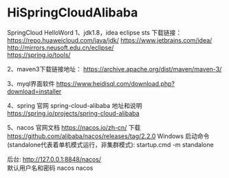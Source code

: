 # HiSpringCloudAlibaba
SpringCloud HelloWord
1、jdk1.8，idea eclipse  sts 下载链接：
https://repo.huaweicloud.com/java/jdk/
https://www.jetbrains.com/idea/
http://mirrors.neusoft.edu.cn/eclipse/  
https://spring.io/tools/

2、maven3下载链接地址：
https://archive.apache.org/dist/maven/maven-3/

3、myql界面软件
https://www.heidisql.com/download.php?download=installer

4、spring 官网 spring-cloud-alibaba 地址和说明
https://spring.io/projects/spring-cloud-alibaba

5、nacos 官网文档
https://nacos.io/zh-cn/
下载
https://github.com/alibaba/nacos/releases/tag/2.2.0
Windows
启动命令(standalone代表着单机模式运行，非集群模式):
startup.cmd -m standalone

后台: http://127.0.0.1:8848/nacos/  
默认用户名和密码 nacos   nacos


